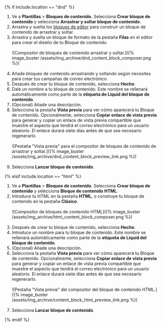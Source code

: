 {% if include.location == "dnd" %}

1. Ve a **Plantillas** > **Bloques de contenido**. Selecciona <i class="fas fa-plus"></i> **Crear bloque de contenido** y selecciona **Arrastrar y soltar bloque de contenido**.
2. Arrastra y suelta los [bloques de editor]({{site.baseurl}}/user_guide/message_building_by_channel/email/drag_and_drop/dnd_editor_blocks/) para construir un bloque de contenido de arrastrar y soltar. 
3. Arrastra y suelta un bloque de formato de la pestaña **Filas** en el editor para crear el diseño de tu Bloque de contenido. <br><br> ![Compositor de bloques de contenido arrastrar y soltar.]({% image_buster /assets/img_archive/dnd_content_block_composer.png %})<br><br>
4. Añade bloques de contenido arrastrando y soltando según necesites para crear tus campañas de correo electrónico.
5. Después de crear tu bloque de contenido, selecciona **Hecho**.
6. Dale un nombre a tu bloque de contenido. Este nombre se rellenará automáticamente como parte de la **etiqueta de Liquid del bloque de contenido**.
7. (Opcional) Añade una descripción.
8. Selecciona la pestaña **Vista previa** para ver cómo aparecerá tu Bloque de contenido. Opcionalmente, selecciona **Copiar enlace de vista previa** para generar y copiar un enlace de vista previa compartible que muestre el aspecto que tendrá el correo electrónico para un usuario aleatorio. El enlace durará siete días antes de que sea necesario regenerarlo.<br><br> ![Pestaña "Vista previa" para el compositor de bloques de contenido de arrastrar y soltar.]({% image_buster /assets/img_archive/dnd_content_block_preview_link.png %})<br><br>
9. Selecciona **Lanzar bloque de contenido**.

{% elsif include.location == "html" %}

1. Ve a **Plantillas** > **Bloques de contenido**. Selecciona <i class="fas fa-plus"></i> **Crear bloque de contenido** y selecciona **Bloque de contenido HTML**.
2. Introduce tu HTML en la pestaña **HTML**, o construye tu bloque de contenido en la pestaña **Clásico**. <br><br> ![Compositor de bloques de contenido HTML]({% image_buster /assets/img_archive/html_content_block_composer.png %})<br><br>
4. Después de crear tu bloque de contenido, selecciona **Hecho**.
5. Introduce un nombre para tu bloque de contenido. Este nombre se rellenará automáticamente como parte de la **etiqueta de Liquid del bloque de contenido**.
6. (Opcional) Añade una descripción.
7. Selecciona la pestaña **Vista previa** para ver cómo aparecerá tu Bloque de contenido. Opcionalmente, selecciona **Copiar enlace de vista previa** para generar y copiar un enlace de vista previa compartible que muestre el aspecto que tendrá el correo electrónico para un usuario aleatorio. El enlace durará siete días antes de que sea necesario regenerarlo.<br><br> ![Pestaña "Vista previa" del compositor del bloque de contenido HTML.]({% image_buster /assets/img_archive/content_block_html_preview_link.png %})<br><br>
8. Selecciona **Lanzar bloque de contenido**.

{% endif %}